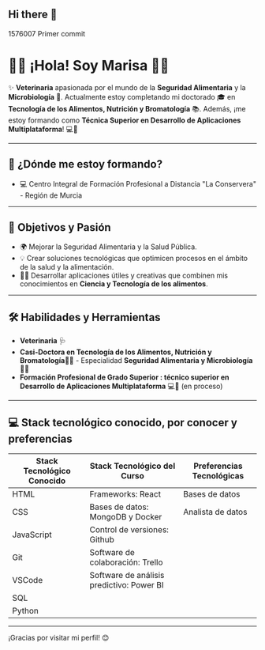 ## Hi there 👋

<!--
**Marisa-GG/Marisa-GG** is a ✨ _special_ ✨ repository because its `README.md` (this file) appears on your GitHub profile.

Here are some ideas to get you started:

- 🔭 I’m currently working on ...
- 🌱 I’m currently learning ...
- 👯 I’m looking to collaborate on ...
- 🤔 I’m looking for help with ...
- 💬 Ask me about ...
- 📫 How to reach me: ...
- 😄 Pronouns: ...
- ⚡ Fun fact: ...
-->

1576007
Primer commit

# 👩‍⚕️ ¡Hola! Soy Marisa 👩‍🔬

✨ **Veterinaria** apasionada por el mundo de la **Seguridad Alimentaria** y la **Microbiología** 🥼. Actualmente estoy completando mi doctorado 🎓 en **Tecnología de los Alimentos, Nutrición y Bromatología** 📚. 
Además, ¡me estoy formando como **Técnica Superior en Desarrollo de Aplicaciones Multiplataforma**! 💻🚀

---

## 🌱 ¿Dónde me estoy formando?
- 💻 Centro Integral de Formación Profesional a Distancia "La Conservera" - Región de Murcia

---

## 🚀 Objetivos y Pasión
- 🌍 Mejorar la Seguridad Alimentaria y la Salud Pública.
- 💡 Crear soluciones tecnológicas que optimicen procesos en el ámbito de la salud y la alimentación.
- 👩‍💻 Desarrollar aplicaciones útiles y creativas que combinen mis conocimientos en **Ciencia y Tecnología de los alimentos**.

---

## 🛠️ Habilidades y Herramientas
- **Veterinaria** 🩺
- **Casi-Doctora en Tecnología de los Alimentos, Nutrición y Bromatología🥗📘** - Especialidad **Seguridad Alimentaria y Microbiología** 🧪🦠
- **Formación Profesional de Grado Superior : técnico superior en Desarrollo de Aplicaciones Multiplataforma** 💻📱 (en proceso)

---

## 💻 Stack tecnológico conocido, por conocer y preferencias 

| **Stack Tecnológico Conocido**  | **Stack Tecnológico del Curso**           | **Preferencias Tecnológicas**     |
|---------------------------------|-------------------------------------------|-----------------------------------|
| HTML                            | Frameworks:  React                        | Bases de datos                    |
| CSS                             | Bases de datos: MongoDB y Docker          | Analista de datos                 |
| JavaScript                      | Control de versiones: Github              |                                   |
| Git                             | Software de colaboración: Trello          |                                   |
| VSCode                          | Software de análisis predictivo: Power BI |                                   |
| SQL                             |                                           |                                   |
| Python                          |                                           |                                   |


---

¡Gracias por visitar mi perfil! 😊
